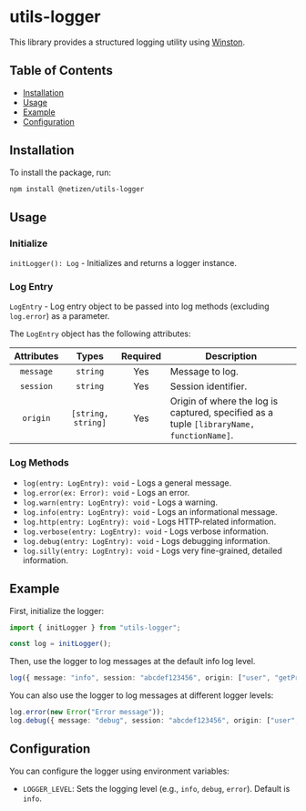 # utils-logger

This library provides a structured logging utility using [Winston](https://github.com/winstonjs/winston).

## Table of Contents

- [Installation](#installation)
- [Usage](#usage)
- [Example](#example)
- [Configuration](#configuration)

## Installation

To install the package, run:

```sh
npm install @netizen/utils-logger
```

## Usage

### Initialize

`initLogger(): Log` - Initializes and returns a logger instance.

### Log Entry

`LogEntry` - Log entry object to be passed into log methods (excluding `log.error`) as a parameter.

The `LogEntry` object has the following attributes:

| Attributes |       Types        | Required | Description                                                                              |
| :--------: | :----------------: | :------: | ---------------------------------------------------------------------------------------- |
| `message`  |      `string`      |   Yes    | Message to log.                                                                          |
| `session`  |      `string`      |   Yes    | Session identifier.                                                                      |
|  `origin`  | `[string, string]` |   Yes    | Origin of where the log is captured, specified as a tuple `[libraryName, functionName]`. |

### Log Methods

- `log(entry: LogEntry): void` - Logs a general message.
- `log.error(ex: Error): void` - Logs an error.
- `log.warn(entry: LogEntry): void` - Logs a warning.
- `log.info(entry: LogEntry): void` - Logs an informational message.
- `log.http(entry: LogEntry): void` - Logs HTTP-related information.
- `log.verbose(entry: LogEntry): void` - Logs verbose information.
- `log.debug(entry: LogEntry): void` - Logs debugging information.
- `log.silly(entry: LogEntry): void` - Logs very fine-grained, detailed information.

## Example

First, initialize the logger:

```typescript
import { initLogger } from "utils-logger";

const log = initLogger();
```

Then, use the logger to log messages at the default info log level.

```typescript
log({ message: "info", session: "abcdef123456", origin: ["user", "getProfile"] });
```

You can also use the logger to log messages at different logger levels:

```typescript
log.error(new Error("Error message"));
log.debug({ message: "debug", session: "abcdef123456", origin: ["user", "userLookupFromIdentity"] });
```

## Configuration

You can configure the logger using environment variables:

- `LOGGER_LEVEL`: Sets the logging level (e.g., `info`, `debug`, `error`). Default is `info`.
